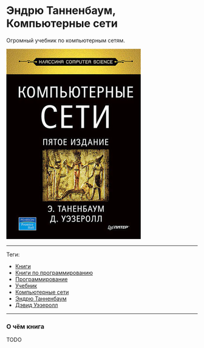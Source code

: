 # Эндрю Танненбаум, Компьютерные сети

Огромный учебник по компьютерным сетям.

![cover](Эндрю%20Танненбаум%20-%20Компьютерные%20сети.jpg)

---

Теги:

- [Книги](../../_tags/Книги.md)
- [Книги по программированию](../../_tags/Книги%20по%20программированию.md)
- [Программирование](../../_tags/Программирование.md)
- [Учебник](../../_tags/Учебник.md)
- [Компьютерные сети](../../_tags/Компьютерные%20сети.md)
- [Эндрю Танненбаум](../../_tags/Эндрю%20Танненбаум.md)
- [Дэвид Уэзеролл](../../_tags/Дэвид%20Уэзеролл.md)

---

### О чём книга

TODO
